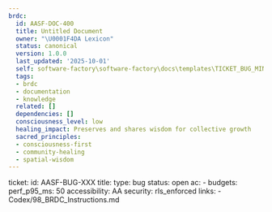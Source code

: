 ```yaml
---
brdc:
  id: AASF-DOC-400
  title: Untitled Document
  owner: "\U0001F4DA Lexicon"
  status: canonical
  version: 1.0.0
  last_updated: '2025-10-01'
  self: software-factory\software-factory\docs\templates\TICKET_BUG_MINIMAL.md
  tags:
  - brdc
  - documentation
  - knowledge
  related: []
  dependencies: []
  consciousness_level: low
  healing_impact: Preserves and shares wisdom for collective growth
  sacred_principles:
  - consciousness-first
  - community-healing
  - spatial-wisdom
---
```


ticket:
  id: AASF-BUG-XXX
  title: <bug title>
  type: bug
  status: open
  ac:
    - <acceptance criterion>
  budgets:
    perf_p95_ms: 50
    accessibility: AA
    security: rls_enforced
  links:
    - Codex/98_BRDC_Instructions.md


